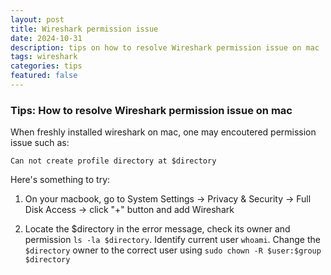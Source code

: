 ```yaml
---
layout: post
title: Wireshark permission issue
date: 2024-10-31
description: tips on how to resolve Wireshark permission issue on mac
tags: wireshark
categories: tips
featured: false
---
```

### Tips: How to resolve Wireshark permission issue on mac

When freshly installed wireshark on mac, one may encoutered permission issue such as:

 ```
 Can not create profile directory at $directory
 ```

 Here's something to try:

1. On your macbook, go to System Settings -> Privacy & Security -> Full Disk Access -> click "+" button and add Wireshark
   
2. Locate the $directory in the error message, check its owner and permission `ls -la $directory`. Identify current user `whoami`. Change the `$directory` owner to the correct user using `sudo chown -R $user:$group $directory`
